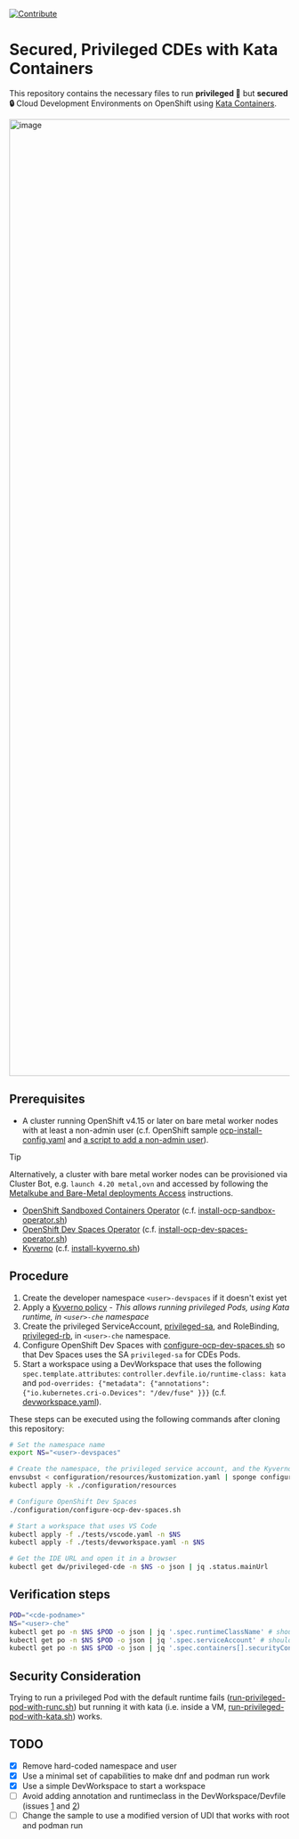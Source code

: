 [![Contribute](https://www.eclipse.org/che/contribute.svg)](https://workspaces.openshift.com#https://github.com/l0rd/kata-cde)

# Secured, Privileged CDEs with Kata Containers

This repository contains the necessary files to run **privileged 🚀** but **secured 🔒**
Cloud Development Environments on OpenShift using
[Kata Containers](https://katacontainers.io).

<img width="1719" alt="image" src="https://github.com/l0rd/kata-cde/assets/606959/2211ea81-c9a8-4e59-a993-cfffec8bb5cf">

## Prerequisites

- A cluster running OpenShift v4.15 or later on bare metal worker nodes with at least
a non-admin user (c.f. OpenShift sample [ocp-install-config.yaml](prerequisites/ocp-install-config.yaml)
and [a script to add a non-admin user](prerequisites/add-regular-user.sh)).

> [!TIP]
> Alternatively, a cluster with bare metal worker nodes can be provisioned via Cluster Bot, e.g. `launch 4.20 metal,ovn` and accessed by following the [Metalkube and Bare-Metal deployments Access](https://github.com/openshift/ci-chat-bot/blob/main/docs/FAQ.md#metalkube-and-bare-metal-deployments-access) instructions.

- [OpenShift Sandboxed Containers Operator](https://github.com/openshift/sandboxed-containers-operator)
(c.f. [install-ocp-sandbox-operator.sh](prerequisites/install-ocp-sandbox-operator.sh))
- [OpenShift Dev Spaces Operator](https://github.com/redhat-developer/devspaces)
(c.f. [install-ocp-dev-spaces-operator.sh](prerequisites/install-ocp-dev-spaces-operator.sh))
- [Kyverno](https://kyverno.io/docs/installation/methods/)
(c.f. [install-kyverno.sh](prerequisites/install-kyverno.sh))

## Procedure

1. Create the developer namespace `<user>-devspaces` if it doesn't exist yet
2. Apply a [Kyverno policy](configuration/resources/privileged-sa-use-kata-policy.yaml) - *This
allows running privileged Pods, using Kata runtime, in `<user>-che` namespace*
3. Create the privileged ServiceAccount, [privileged-sa](configuration/resources/privileged-sa.yaml), and
RoleBinding, [privileged-rb](configuration/resources/privileged-rb.yaml), in `<user>-che` namespace.
4. Configure OpenShift Dev Spaces with
[configure-ocp-dev-spaces.sh](configuration/configure-ocp-dev-spaces.sh) so that Dev Spaces
uses the SA `privileged-sa` for CDEs Pods.
5. Start a workspace using a DevWorkspace that uses the following `spec.template.attributes`:
`controller.devfile.io/runtime-class: kata` and
`pod-overrides: {"metadata": {"annotations": {"io.kubernetes.cri-o.Devices": "/dev/fuse" }}}`
(c.f. [devworkspace.yaml](tests/devworkspace.yaml)).

These steps can be executed using the following commands after cloning this repository:

```bash
# Set the namespace name
export NS="<user>-devspaces"

# Create the namespace, the privileged service account, and the Kyverno policy
envsubst < configuration/resources/kustomization.yaml | sponge configuration/resources/kustomization.yaml
kubectl apply -k ./configuration/resources

# Configure OpenShift Dev Spaces
./configuration/configure-ocp-dev-spaces.sh

# Start a workspace that uses VS Code
kubectl apply -f ./tests/vscode.yaml -n $NS
kubectl apply -f ./tests/devworkspace.yaml -n $NS

# Get the IDE URL and open it in a browser
kubectl get dw/privileged-cde -n $NS -o json | jq .status.mainUrl
```

## Verification steps

```bash
POD="<cde-podname>"
NS="<user>-che"
kubectl get po -n $NS $POD -o json | jq '.spec.runtimeClassName' # should be `kata`
kubectl get po -n $NS $POD -o json | jq '.spec.serviceAccount' # should be `privsa`
kubectl get po -n $NS $POD -o json | jq '.spec.containers[].securityContext' # privileged etc...
```

## Security Consideration

Trying to run a privileged Pod with the default runtime fails
([run-privileged-pod-with-runc.sh](tests/run-privileged-pod-with-runc.sh)) but
running it with kata (i.e. inside a VM,
[run-privileged-pod-with-kata.sh](tests/run-privileged-pod-with-kata.sh)) works.

## TODO

- [x] Remove hard-coded namespace and user
- [x] Use a minimal set of capabilities to make dnf and podman run work
- [x] Use a simple DevWorkspace to start a workspace
- [ ] Avoid adding annotation and runtimeclass in the DevWorkspace/Devfile (issues
[1](https://issues.redhat.com/browse/CRW-6550) and [2](https://github.com/eclipse-che/che/issues/23032))
- [ ] Change the sample to use a modified version of UDI that works with root and podman run
